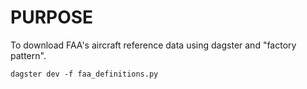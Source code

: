 # PURPOSE
To download FAA's aircraft reference data using dagster and "factory pattern".

`dagster dev -f faa_definitions.py`
